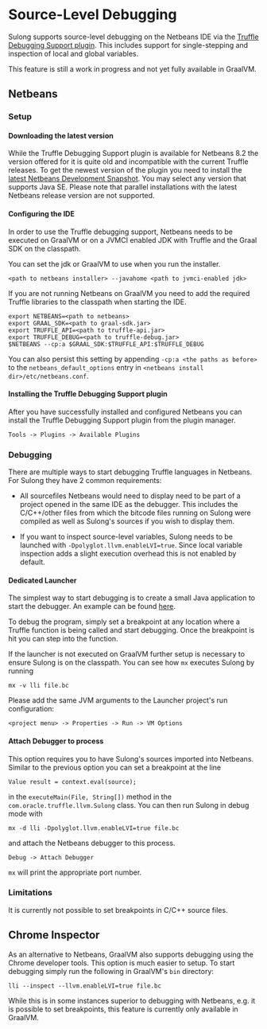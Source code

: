# Source-Level Debugging

Sulong supports source-level debugging on the Netbeans IDE via the
[Truffle Debugging Support plugin](http://plugins.netbeans.org/plugin/68647/truffle-debugging-support).
This includes support for single-stepping and inspection of local and global variables.

This feature is still a work in progress and not yet fully available in GraalVM.

## Netbeans

### Setup

#### Downloading the latest version

While the Truffle Debugging Support plugin is available for Netbeans 8.2 the version
offered for it is quite old and incompatible with the current Truffle releases. To
get the newest version of the plugin you need to install the
[latest Netbeans Development Snapshot](http://bits.netbeans.org/download/trunk/nightly/latest/).
You may select any version that supports Java SE. Please note that parallel
installations with the latest Netbeans release version are not supported.

#### Configuring the IDE

In order to use the Truffle debugging support, Netbeans needs to be executed on
GraalVM or on a JVMCI enabled JDK with Truffle and the Graal SDK on the classpath.

You can set the jdk or GraalVM to use when you run the installer.

    <path to netbeans installer> --javahome <path to jvmci-enabled jdk>

If you are not running Netbeans on GraalVM you need to add the required Truffle
libraries to the classpath when starting the IDE.

    export NETBEANS=<path to netbeans>
    export GRAAL_SDK=<path to graal-sdk.jar>
    export TRUFFLE_API=<path to truffle-api.jar>
    export TRUFFLE_DEBUG=<path to truffle-debug.jar>
    $NETBEANS --cp:a $GRAAL_SDK:$TRUFFLE_API:$TRUFFLE_DEBUG

You can also persist this setting by appending `-cp:a <the paths as before>` to the
`netbeans_default_options` entry in `<netbeans install dir>/etc/netbeans.conf`.

#### Installing the Truffle Debugging Support plugin

After you have successfully installed and configured Netbeans you can install the
Truffle Debugging Support plugin from the plugin manager.

    Tools -> Plugins -> Available Plugins

### Debugging

There are multiple ways to start debugging Truffle languages in Netbeans. For
Sulong they have 2 common requirements:

* All sourcefiles Netbeans would need to display need to be part of a project
opened in the same IDE as the debugger. This includes the C/C++/other files
from which the bitcode files running on Sulong were compiled as well as
Sulong's sources if you wish to display them.

* If you want to inspect source-level variables, Sulong needs to be launched
with `-Dpolyglot.llvm.enableLVI=true`. Since local variable inspection adds
a slight execution overhead this is not enabled by default.

#### Dedicated Launcher

The simplest way to start debugging is to create a small Java application to
start the debugger. An example can be found [here](Main.java).

To debug the program, simply set a breakpoint at any location where a Truffle
function is being called and start debugging. Once the breakpoint is hit you
can step into the function.

If the launcher is not executed on GraalVM further setup is necessary to ensure
Sulong is on the classpath. You can see how `mx` executes Sulong by running

    mx -v lli file.bc

Please add the same JVM arguments to the Launcher project's run configuration:

    <project menu> -> Properties -> Run -> VM Options

#### Attach Debugger to process

This option requires you to have Sulong's sources imported into Netbeans.
Similar to the previous option you can set a breakpoint at the line

    Value result = context.eval(source);

in the `executeMain(File, String[])` method in the
`com.oracle.truffle.llvm.Sulong` class. You can then run Sulong in debug
mode with

    mx -d lli -Dpolyglot.llvm.enableLVI=true file.bc

and attach the Netbeans debugger to this process.

    Debug -> Attach Debugger

`mx` will print the appropriate port number.

### Limitations

It is currently not possible to set breakpoints in C/C++ source files.

## Chrome Inspector

As an alternative to Netbeans, GraalVM also supports debugging using the
Chrome developer tools. This option is much easier to setup. To start
debugging simply run the following in GraalVM's `bin` directory:

    lli --inspect --llvm.enableLVI=true file.bc

While this is in some instances superior to debugging with Netbeans, e.g.
it is possible to set breakpoints, this feature is currently only
available in GraalVM.
